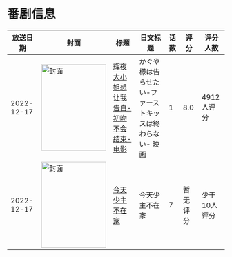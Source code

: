 # 番剧信息

|放送日期|封面|标题|日文标题|话数|评分|评分人数|
|---|---|---|---|---|---|---|
|2022-12-17|<img src="//lain.bgm.tv/pic/cover/c/ca/b6/389474_tzbrl.jpg" alt="封面" style="width:150px;height:200px;object-fit:cover;">|[辉夜大小姐想让我告白-初吻不会结束- 电影](https://bangumi.tv/subject/389474)|かぐや様は告らせたい-ファーストキッスは終わらない- 映画|1|8.0|4912人评分|
|2022-12-17|<img src="//lain.bgm.tv/pic/cover/c/66/12/410177_7Rz8i.jpg" alt="封面" style="width:150px;height:200px;object-fit:cover;">|[今天少主不在家](https://bangumi.tv/subject/410177)|今天少主不在家|7|暂无评分|少于10人评分|
